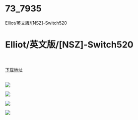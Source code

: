 # 73_7935
Elliot/英文版/[NSZ]-Switch520
# Elliot/英文版/[NSZ]-Switch520
 <br/></br>
[下载地址](https://www.switch520.cc/article/7935 "下载地址")
<br/></br>

<p><img src="https://www.switch520.cc/muke_img/upload_art_editor_20201217-1_65d868396b23e0039995e27586a34cc3.jpg"></p>
<p><img src="https://www.switch520.cc/muke_img/upload_art_editor_20201217-1_45c1ab3e5d49b20b5aa6e1d4fef416a2.jpg"></p>
<p><img src="https://www.switch520.cc/muke_img/upload_art_editor_20201217-1_68c9fb4e963a55600197d2403d5fcb33.jpg"></p>
<p><img src="https://www.switch520.cc/muke_img/upload_art_editor_20201217-1_c791d3eb9bcd11970820b8a69fa1a386.jpg"></p>
<p><strong><span style="color:#D9D9D9">&nbsp;</span></strong></p>
<p><strong><span style="color:#D9D9D9">&nbsp;</span></strong></p>
